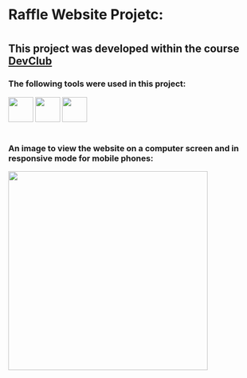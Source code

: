 <h1> Raffle Website Projetc:<h1>
<h2>This project was developed within the course <a href="https://rodolfomori.com.br/devclub-n1/">DevClub</a></h2>
<h3>The following tools were used in this project:</h3>
<img src="https://github.com/guilhermecampos-dev/guilhermecampos-dev/assets/157999298/670b5239-cc75-4804-afc9-94f2db9b0e65" width="50px">
<img src="https://github.com/guilhermecampos-dev/guilhermecampos-dev/assets/157999298/f7c0dca5-083c-45bc-9a65-3d79ef54d155" width="50px">
<img src="https://github.com/guilhermecampos-dev/guilhermecampos-dev/assets/157999298/ca53bdec-fc83-499d-b08c-c980b03a7a48" width="50px">
<br>
<br>
<h3> An image to view the website on a computer screen and in responsive mode for mobile phones:</h3>
                
<img src="https://github.com/guilhermecampos-dev/gerador-para-sorteio/blob/master/Assets/Template/Mobile/Log_in/Sorteador.png?raw=true" width="400px"/>
